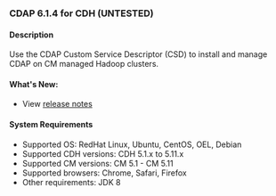 ### CDAP 6.1.4 for CDH (UNTESTED)

#### Description

Use the CDAP Custom Service Descriptor (CSD) to install and manage CDAP on CM managed Hadoop clusters.

####  What's New:

* View [release notes](https://docs.cdap.io/cdap/6.1.4/en/reference-manual/release-notes.html#release-6-1-4)

#### System Requirements

* Supported OS: RedHat Linux, Ubuntu, CentOS, OEL, Debian
* Supported CDH versions: CDH 5.1.x to 5.11.x
* Supported CM versions: CM 5.1 - CM 5.11
* Supported browsers: Chrome, Safari, Firefox
* Other requirements: JDK 8

